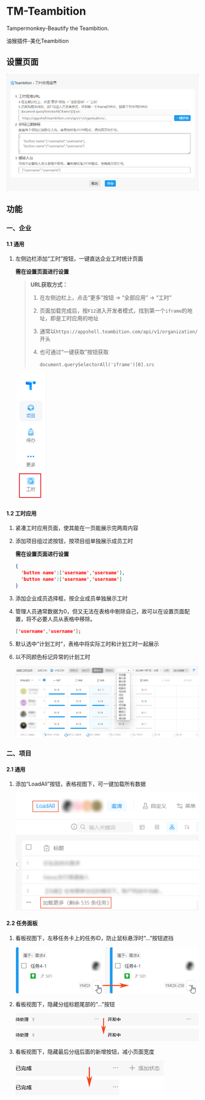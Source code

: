 # TM-Teambition

Tampermonkey-Beautify the Teambition.

油猴插件-美化Teambition

## 设置页面

![设置](https://github.com/HaleShaw/TM-Teambition/raw/main/screenshots/setting.png)

## 功能

### 一、企业

#### 1.1 通用

1. 左侧边栏添加“工时”按钮，一键直达企业工时统计页面

    **需在设置页面进行设置**

    > **URL获取方式：**
    >
    > 1. 在左侧边栏上，点击“更多”按钮 -> “全部应用” -> “工时”
    >
    > 2. 页面加载完成后，按`F12`进入开发者模式，找到第一个`iframe`的地址，即是工时应用的地址
    >
    > 3. 通常以`https://appshell.teambition.com/api/v1/organization/`开头
    >
    > 4. 也可通过“一键获取”按钮获取
    >
    >    `document.querySelectorAll('iframe')[0].src`

    ![工时按钮](https://github.com/HaleShaw/TM-Teambition/raw/main/screenshots/1.WorktimeButton.png)

#### 1.2 工时应用

1. 紧凑工时应用页面，使其能在一页能展示完两周内容

2. 添加项目组过滤按钮，按项目组单独展示成员工时

    **需在设置页面进行设置**

    ```JSON
    {
      'button name':['username','username'],
      'button name':['username','username']
    }
    ```

3. 添加企业成员选择框，按企业成员单独展示工时

4. 管理人员通常数据为0，但又无法在表格中剔除自己，故可以在设置页面配置，将不必要人员从表格中移除。

    ```JSON
    ['username','username'];
    ```

5. 默认选中“计划工时”，表格中将实际工时和计划工时一起展示

6. 以不同颜色标记异常的计划工时

    ![工时应用](https://github.com/HaleShaw/TM-Teambition/raw/main/screenshots/2.Worktime.png)

### 二、项目

#### 2.1 通用

1. 添加“LoadAll”按钮，表格视图下，可一键加载所有数据

    ![LoadAll](https://github.com/HaleShaw/TM-Teambition/raw/main/screenshots/3.LoadAllButton.png)

#### 2.2 任务面板

1. 看板视图下，左移任务卡上的任务ID，防止鼠标悬浮时“…”按钮遮挡

    ![TaskID](https://github.com/HaleShaw/TM-Teambition/raw/main/screenshots/4.TaskID.png)

2. 看板视图下，隐藏分组标题尾部的“…”按钮

    ![GroupAfter](https://github.com/HaleShaw/TM-Teambition/raw/main/screenshots/5.GroupAfter.png)

3. 看板视图下，隐藏最后分组后面的新增按钮，减小页面宽度

    ![GroupNew](https://github.com/HaleShaw/TM-Teambition/raw/main/screenshots/6.GroupNew.png)
